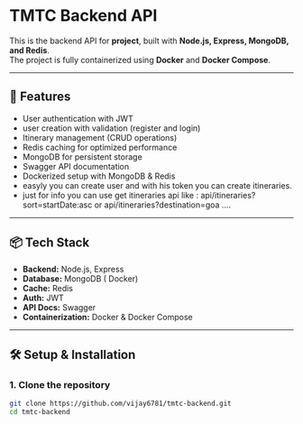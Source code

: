 # TMTC Backend API

This is the backend API for **project**, built with **Node.js, Express, MongoDB, and Redis**.  
The project is fully containerized using **Docker** and **Docker Compose**.

---

## 🚀 Features
- User authentication with JWT
- user creation with validation (register and login)
- Itinerary management (CRUD operations)
- Redis caching for optimized performance
- MongoDB for persistent storage
- Swagger API documentation
- Dockerized setup with MongoDB & Redis
- easyly you can create user and with his token you can create itineraries.
- just for info you can use get itineraries api like : api/itineraries?sort=startDate:asc or api/itineraries?destination=goa ....

---

## 📦 Tech Stack
- **Backend:** Node.js, Express
- **Database:** MongoDB ( Docker)
- **Cache:** Redis
- **Auth:** JWT
- **API Docs:** Swagger
- **Containerization:** Docker & Docker Compose

---

## 🛠️ Setup & Installation

### 1. Clone the repository
```bash
git clone https://github.com/vijay6781/tmtc-backend.git
cd tmtc-backend
